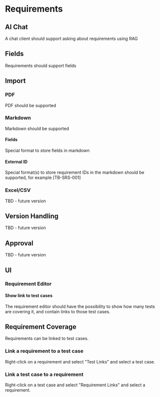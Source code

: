 # Requirements

## AI Chat

A chat client should support asking about requirements using RAG 

## Fields

Requirements should support fields

## Import

### PDF
PDF should be supported

### Markdown
Markdown should be supported

#### Fields
Special format to store fields in markdown

#### External ID
Special format(s) to store requirement IDs in the markdown should be supported, for example [TB-SRS-001]

### Excel/CSV
TBD - future version

## Version Handling
TBD - future version

## Approval
TBD - future version

## UI

### Requirement Editor

#### Show link to test cases

The requirement editor should have the possibility to show how many tests are covering it, and contain links to those test cases.

## Requirement Coverage

Requirements can be linked to test cases. 

### Link a requirement to a test case

Right-click on a requirement and select "Test Links" and select a test case.

### Link a test case to a requirement

Right-click on a test case and select "Requirement Links" and select a requirement.
